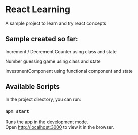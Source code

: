 # React Learning

A sample project to learn and try react concepts

## Sample created so far:
Increment / Decrement Counter using class and state

Number guessing game using class and state

InvestmentComponent using functional component and state





## Available Scripts

In the project directory, you can run:

### `npm start`

Runs the app in the development mode.\
Open [http://localhost:3000](http://localhost:3000) to view it in the browser.



